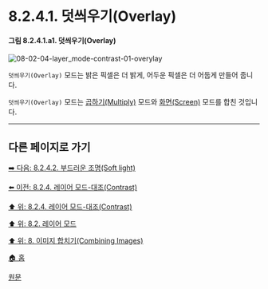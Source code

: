 # 8.2.4.1. 덧씌우기(Overlay)

#### 그림 8.2.4.1.a1. 덧씌우기(Overlay)
![08-02-04-layer_mode-contrast-01-overylay](https://github.com/wonder13662/gimp/assets/15767104/9bebd04f-79a3-4588-bc22-7f058bf19732)

`덧씌우기(Overlay)` 모드는 밝은 픽셀은 더 밝게, 어두운 픽셀은 더 어둡게 만들어 줍니다. 

`덧씌우기(Overlay)` 모드는 [곱하기(Multiply)](./08-02-03-03-00-multiply.md) 모드와 [화면(Screen)](./08-02-02-03-00-screen.md) 모드를 합친 것입니다.

***

## 다른 페이지로 가기

[➡️ 다음: 8.2.4.2. 부드러운 조명(Soft light)](./08-02-04-02-soft_light.md)

[⬅️ 이전: 8.2.4. 레이어 모드-대조(Contrast)](./08-02-04-00-contrast-layer-modes.md)

[⬆️ 위: 8.2.4. 레이어 모드-대조(Contrast)](./08-02-04-00-contrast-layer-modes.md)

[⬆️ 위: 8.2. 레이어 모드](./08-02-00-layer_modes.md)

[⬆️ 위: 8. 이미지 합치기(Combining Images)](./08-00-combining-images.md)

[🏠 홈](./00-home.md)

[원문](https://docs.gimp.org/2.10/ko/layer-mode-group-contrast.html#layer-mode-overlay)
